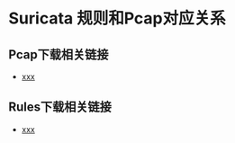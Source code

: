 <h1>Suricata 规则和Pcap对应关系</h1>

 

## Pcap下载相关链接

- [xxx](https://xxx/)

## Rules下载相关链接

- [xxx](https://xxx/)
 
